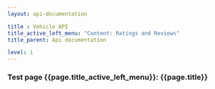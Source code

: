 ```yaml
---
layout: api-documentation

title : Vehicle API
title_active_left_menu: "Content: Ratings and Reviews"
title_parent: Api documentation

level: 1
---
```



### Test page {{page.title_active_left_menu}}: {{page.title}}


